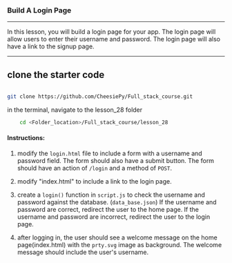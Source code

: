 ### Build A Login Page 

---

In this lesson, you will build a login page for your app. The login page will allow users to enter their username and password. The login page will also have a link to the signup page.

---
## clone the starter code

```bash

git clone https://github.com/CheesiePy/Full_stack_course.git

```
in the terminal, navigate to the lesson_28 folder

```bash
    cd <Folder_location>/Full_stack_course/lesson_28
```



#### Instructions:

1. modify the `login.html` file to include a form with a username and password field. The form should also have a submit button. The form should have an action of `/login` and a method of `POST`.

2. modify "index.html" to include a link to the login page.

3. create a `login()` function in `script.js` to check the username and password against the database. (`data_base.json`) If the username and password are correct, redirect the user to the home page. If the username and password are incorrect, redirect the user to the login page.

4. after logging in, the user should see a welcome message on the home page(index.html) with the `prty.svg` image as background. The welcome message should include the user's username.

